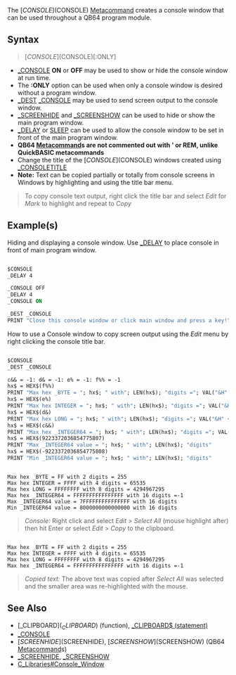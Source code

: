 The [$CONSOLE]($CONSOLE) [Metacommand](Metacommand) creates a console window that can be used throughout a QB64 program module.

## Syntax

> [$CONSOLE]($CONSOLE)[:ONLY]

* [_CONSOLE](_CONSOLE) **ON** or **OFF** may be used to show or hide the console window at run time.
* The **:ONLY** option can be used when only a console window is desired without a program window.
* [_DEST](_DEST) [_CONSOLE](_CONSOLE) may be used to send screen output to the console window.
* [_SCREENHIDE](_SCREENHIDE) and [_SCREENSHOW](_SCREENSHOW) can be used to hide or show the main program window.
* [_DELAY](_DELAY) or [SLEEP](SLEEP) can be used to allow the console window to be set in front of the main program window.
* **QB64 [Metacommand](Metacommand)s are not commented out with ' or REM, unlike QuickBASIC metacommands**
* Change the title of the [$CONSOLE]($CONSOLE) windows created using [_CONSOLETITLE](_CONSOLETITLE)
* **Note:** Text can be copied partially or totally from console screens in Windows by highlighting and using the title bar menu. 
> To copy console text output, right click the title bar and select *Edit* for *Mark* to highlight and repeat to *Copy* 

## Example(s)

Hiding and displaying a console window. Use [_DELAY](_DELAY) to place console in front of main program window.

```vb

$CONSOLE
_DELAY 4

_CONSOLE OFF
_DELAY 4
_CONSOLE ON

_DEST _CONSOLE
PRINT "Close this console window or click main window and press a key!" 

```

How to use a Console window to copy screen output using the *Edit* menu by right clicking the console title bar.

```vb

$CONSOLE
_DEST _CONSOLE

c&& = -1: d& = -1: e% = -1: f%% = -1
hx$ = HEX$(f%%)
PRINT "Max hex _BYTE = "; hx$; " with"; LEN(hx$); "digits ="; VAL("&H" + hx$)
hx$ = HEX$(e%)
PRINT "Max hex INTEGER = "; hx$; " with"; LEN(hx$); "digits ="; VAL("&H" + hx$)
hx$ = HEX$(d&)
PRINT "Max hex LONG = "; hx$; " with"; LEN(hx$); "digits ="; VAL("&H" + hx$)
hx$ = HEX$(c&&)
PRINT "Max hex _INTEGER64 = "; hx$; " with"; LEN(hx$); "digits ="; VAL("&H" + hx$)
hx$ = HEX$(9223372036854775807)
PRINT "Max _INTEGER64 value = "; hx$; " with"; LEN(hx$); "digits"
hx$ = HEX$(-9223372036854775808)
PRINT "Min _INTEGER64 value = "; hx$; " with"; LEN(hx$); "digits" 

```

```text

Max hex _BYTE = FF with 2 digits = 255
Max hex INTEGER = FFFF with 4 digits = 65535
Max hex LONG = FFFFFFFF with 8 digits = 4294967295
Max hex _INTEGER64 = FFFFFFFFFFFFFFFF with 16 digits =-1
Max _INTEGER64 value = 7FFFFFFFFFFFFFFF with 16 digits
Min _INTEGER64 value = 8000000000000000 with 16 digits

```

> *Console:* Right click and select *Edit* > *Select All* (mouse highlight after) then hit Enter or select *Edit* > *Copy* to the clipboard.

```text

Max hex _BYTE = FF with 2 digits = 255
Max hex INTEGER = FFFF with 4 digits = 65535
Max hex LONG = FFFFFFFF with 8 digits = 4294967295
Max hex _INTEGER64 = FFFFFFFFFFFFFFFF with 16 digits =-1

```

> *Copied text:* The above text was copied after *Select All* was selected and the smaller area was re-highlighted with the mouse.

## See Also

* [_CLIPBOARD$](_CLIPBOARD$) (function), [_CLIPBOARD$ (statement)](_CLIPBOARD$-(statement))
* [_CONSOLE](_CONSOLE)
* [$SCREENHIDE]($SCREENHIDE), [$SCREENSHOW]($SCREENSHOW) (QB64 [Metacommand](Metacommand)s)
* [_SCREENHIDE](_SCREENHIDE), [_SCREENSHOW](_SCREENSHOW)
* [C_Libraries#Console_Window](C-Libraries#Console_Window)
